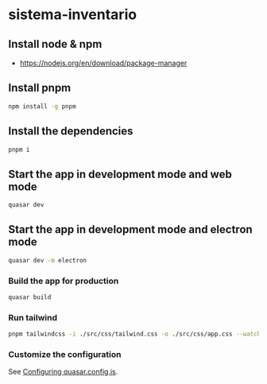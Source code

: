 # sistema-inventario

## Install node & npm
- https://nodejs.org/en/download/package-manager

## Install pnpm
```bash
npm install -g pnpm
```

## Install the dependencies
```bash
pnpm i
```

## Start the app in development mode and web mode
```bash
quasar dev
```

## Start the app in development mode and electron mode
```bash
quasar dev -m electron
```

### Build the app for production
```bash
quasar build
```

### Run tailwind
```bash
pnpm tailwindcss -i ./src/css/tailwind.css -o ./src/css/app.css --watch
```


### Customize the configuration
See [Configuring quasar.config.js](https://v2.quasar.dev/quasar-cli-vite/quasar-config-js).
